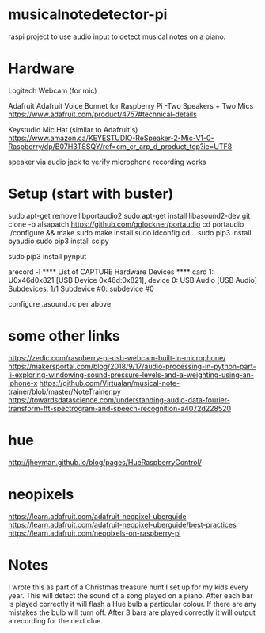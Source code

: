 # musicalnotedetector-pi
raspi project to use audio input to detect musical notes on a piano.

# Hardware
Logitech Webcam (for mic)

Adafruit Adafruit Voice Bonnet for Raspberry Pi -Two Speakers + Two Mics
https://www.adafruit.com/product/4757#technical-details

Keystudio Mic Hat (similar to Adafruit's)
https://www.amazon.ca/KEYESTUDIO-ReSpeaker-2-Mic-V1-0-Raspberry/dp/B07H3T8SQY/ref=cm_cr_arp_d_product_top?ie=UTF8

speaker via audio jack to verify microphone recording works


# Setup (start with buster)
sudo apt-get remove libportaudio2
sudo apt-get install libasound2-dev
git clone -b alsapatch https://github.com/gglockner/portaudio
cd portaudio
./configure && make
sudo make install
sudo ldconfig
cd ..
sudo pip3 install pyaudio
sudo pip3 install scipy

sudo pip3 install pynput

arecord -l
**** List of CAPTURE Hardware Devices ****
card 1: U0x46d0x821 [USB Device 0x46d:0x821], device 0: USB Audio [USB Audio]
 Subdevices: 1/1
 Subdevice #0: subdevice #0

configure .asound.rc per above

# some other links
https://zedic.com/raspberry-pi-usb-webcam-built-in-microphone/
https://makersportal.com/blog/2018/9/17/audio-processing-in-python-part-ii-exploring-windowing-sound-pressure-levels-and-a-weighting-using-an-iphone-x
https://github.com/Virtualan/musical-note-trainer/blob/master/NoteTrainer.py
https://towardsdatascience.com/understanding-audio-data-fourier-transform-fft-spectrogram-and-speech-recognition-a4072d228520

# hue
http://jheyman.github.io/blog/pages/HueRaspberryControl/

# neopixels
https://learn.adafruit.com/adafruit-neopixel-uberguide
https://learn.adafruit.com/adafruit-neopixel-uberguide/best-practices
https://learn.adafruit.com/neopixels-on-raspberry-pi

# Notes
I wrote this as part of a Christmas treasure hunt I set up for my kids every year.
This will detect the sound of a song played on a piano.
After each bar is played correctly it will flash a Hue bulb a particular colour.
If there are any mistakes the bulb will turn off.
After 3 bars are played correctly it will output a recording for the next clue.
